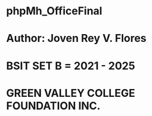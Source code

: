 ﻿# phpMh_OfficeFinal
# Author: Joven Rey V. Flores
# BSIT SET B = 2021 - 2025
# GREEN VALLEY COLLEGE FOUNDATION INC.
